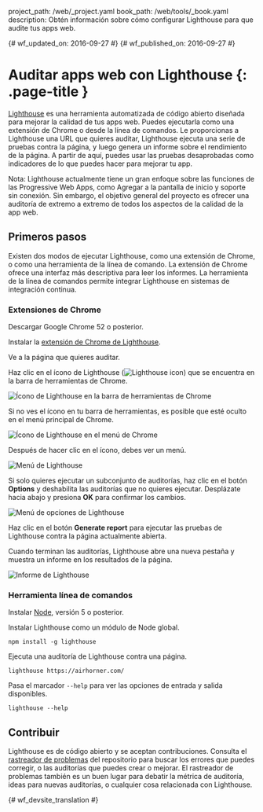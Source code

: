 project_path: /web/_project.yaml
book_path: /web/tools/_book.yaml
description: Obtén información sobre cómo configurar Lighthouse para que audite tus apps web.

{# wf_updated_on: 2016-09-27 #}
{# wf_published_on: 2016-09-27 #}

# Auditar apps web con Lighthouse {: .page-title }

[Lighthouse](https://github.com/GoogleChrome/lighthouse) es una herramienta automatizada
de código abierto diseñada para mejorar la calidad de tus apps web. Puedes ejecutarla como una
extensión de Chrome o desde la línea de comandos. Le proporcionas a Lighthouse una URL
que quieres auditar, Lighthouse ejecuta una serie de pruebas contra la página, y luego
genera un informe sobre el rendimiento de la página. A partir de aquí, puedes usar
las pruebas desaprobadas como indicadores de lo que puedes hacer para mejorar tu app.

Nota: Lighthouse actualmente tiene un gran enfoque sobre las funciones de las Progressive Web Apps, como Agregar a la pantalla de inicio y soporte sin conexión. Sin embargo, el objetivo general del proyecto es ofrecer una auditoría de extremo a extremo de todos los aspectos de la calidad de la app web.

## Primeros pasos

Existen dos modos de ejecutar Lighthouse, como una extensión de Chrome, o como una herramienta de la línea
de comando. La extensión de Chrome ofrece una interfaz más descriptiva para
leer los informes. La herramienta de la línea de comandos permite integrar Lighthouse en
sistemas de integración continua.

### Extensiones de Chrome

Descargar Google Chrome 52 o posterior.

Instalar la [extensión de Chrome de Lighthouse](https://chrome.google.com/webstore/detail/lighthouse/blipmdconlkpinefehnmjammfjpmpbjk).

Ve a la página que quieres auditar.

Haz clic en el ícono de Lighthouse (![Lighthouse 
icon](images/lighthouse-icon-16.png)) que se encuentra en la barra de herramientas de Chrome.

![Ícono de Lighthouse en la barra de herramientas de Chrome](images/icon-on-toolbar.png)

Si no ves el ícono en tu barra de herramientas, es posible que esté oculto en el menú principal
de Chrome.

![Ícono de Lighthouse en el menú de Chrome](images/icon-in-menu.png)

Después de hacer clic en el ícono, debes ver un menú.

![Menú de Lighthouse](images/menu.png)

Si solo quieres ejecutar un subconjunto de auditorías, haz clic en el botón **Options** 
 y deshabilita las auditorías que no quieres ejecutar. Desplázate hacia abajo y presiona **OK**
para confirmar los cambios.

![Menú de opciones de Lighthouse](images/options.png)

Haz clic en el botón **Generate report** para ejecutar las pruebas de Lighthouse contra la página
actualmente abierta.

Cuando terminan las auditorías, Lighthouse abre una nueva pestaña y muestra un
informe en los resultados de la página.

![Informe de Lighthouse](images/report.png)

### Herramienta línea de comandos

Instalar [Node](https://nodejs.org), versión 5 o posterior.

Instalar Lighthouse como un módulo de Node global.

    npm install -g lighthouse

Ejecuta una auditoría de Lighthouse contra una página.

    lighthouse https://airhorner.com/

Pasa el marcador `--help` para ver las opciones de entrada y salida disponibles.

    lighthouse --help

## Contribuir

Lighthouse es de código abierto y se aceptan contribuciones. Consulta el [rastreador de problemas](https://github.com/GoogleChrome/lighthouse/issues) del
repositorio
para buscar los errores que puedes corregir, o las auditorías que puedes crear o mejorar.
El rastreador de problemas también es un buen lugar para debatir la métrica de auditoría, ideas para
nuevas auditorías, o cualquier cosa relacionada con Lighthouse.


{# wf_devsite_translation #}
